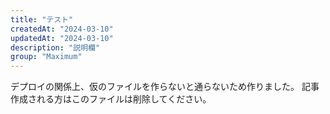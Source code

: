 ```yaml
---
title: "テスト"
createdAt: "2024-03-10"
updatedAt: "2024-03-10"
description: "説明欄"
group: "Maximum"
---
```


デプロイの関係上、仮のファイルを作らないと通らないため作りました。
記事作成される方はこのファイルは削除してください。